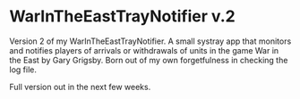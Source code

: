 WarInTheEastTrayNotifier v.2
===========

Version 2 of my WarInTheEastTrayNotifier. A small systray app that monitors and notifies players of arrivals or withdrawals of units in the game War in the East by Gary Grigsby. Born out of my own forgetfulness in checking the log file. 

Full version out in the next few weeks.